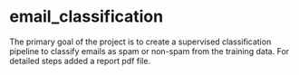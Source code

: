 # email_classification
The primary goal of the project is to create a supervised classification pipeline to classify emails as spam or non-spam from the training data. For detailed steps added a report pdf file.
